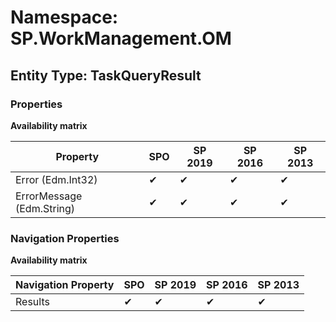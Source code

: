 # Namespace: SP.WorkManagement.OM

## Entity Type: TaskQueryResult

### Properties

**Availability matrix**

Property | SPO | SP 2019 | SP 2016 | SP 2013
----------|-----|---------|---------|--------
Error (Edm.Int32) | ✔ | ✔ | ✔ | ✔
ErrorMessage (Edm.String) | ✔ | ✔ | ✔ | ✔

### Navigation Properties

**Availability matrix**

Navigation Property | SPO | SP 2019 | SP 2016 | SP 2013
----------|-----|---------|---------|--------
Results | ✔ | ✔ | ✔ | ✔
